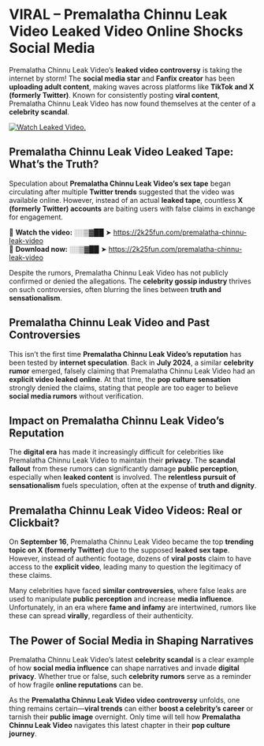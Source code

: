 # VIRAL – Premalatha Chinnu Leak Video Leaked Video Online Shocks Social Media 

Premalatha Chinnu Leak Video’s **leaked video controversy** is taking the internet by storm! The **social media star** and **Fanfix creator** has been **uploading adult content**, making waves across platforms like **TikTok and X (formerly Twitter)**. Known for consistently posting **viral content**, Premalatha Chinnu Leak Video has now found themselves at the center of a **celebrity scandal**.  

[![Watch Leaked Video.](https://miro.medium.com/v2/resize:fit:828/format:webp/1*cilzJN44JGOrTw9NJCrNHA.gif "Watch Leaked Video")](https://2k25fun.com/premalatha-chinnu-leak-video)

## **Premalatha Chinnu Leak Video Leaked Tape: What’s the Truth?**  
Speculation about **Premalatha Chinnu Leak Video’s sex tape** began circulating after multiple **Twitter trends** suggested that the video was available online. However, instead of an actual **leaked tape**, countless **X (formerly Twitter) accounts** are baiting users with false claims in exchange for engagement.  

🔹 **Watch the video:** ░░▒▓██ ➤ https://2k25fun.com/premalatha-chinnu-leak-video  
🔹 **Download now:** ░░▒▓██ ➤ https://2k25fun.com/premalatha-chinnu-leak-video  

Despite the rumors, Premalatha Chinnu Leak Video has not publicly confirmed or denied the allegations. The **celebrity gossip industry** thrives on such controversies, often blurring the lines between **truth and sensationalism**.  

## **Premalatha Chinnu Leak Video and Past Controversies**  
This isn’t the first time **Premalatha Chinnu Leak Video’s reputation** has been tested by **internet speculation**. Back in **July 2024**, a similar **celebrity rumor** emerged, falsely claiming that Premalatha Chinnu Leak Video had an **explicit video leaked online**. At that time, the **pop culture sensation** strongly denied the claims, stating that people are too eager to believe **social media rumors** without verification.  

## **Impact on Premalatha Chinnu Leak Video’s Reputation**  
The **digital era** has made it increasingly difficult for celebrities like Premalatha Chinnu Leak Video to maintain their **privacy**. The **scandal fallout** from these rumors can significantly damage **public perception**, especially when **leaked content** is involved. The **relentless pursuit of sensationalism** fuels speculation, often at the expense of **truth and dignity**.  

## **Premalatha Chinnu Leak Video Videos: Real or Clickbait?**  
On **September 16**, Premalatha Chinnu Leak Video became the top **trending topic on X (formerly Twitter)** due to the supposed **leaked sex tape**. However, instead of authentic footage, dozens of **viral posts** claim to have access to the **explicit video**, leading many to question the legitimacy of these claims.  

Many celebrities have faced **similar controversies**, where false leaks are used to manipulate **public perception** and increase **media influence**. Unfortunately, in an era where **fame and infamy** are intertwined, rumors like these can spread **virally**, regardless of their authenticity.  

## **The Power of Social Media in Shaping Narratives**  
Premalatha Chinnu Leak Video’s latest **celebrity scandal** is a clear example of how **social media influence** can shape narratives and invade **digital privacy**. Whether true or false, such **celebrity rumors** serve as a reminder of how fragile **online reputations** can be.  

As the **Premalatha Chinnu Leak Video video controversy** unfolds, one thing remains certain—**viral trends** can either **boost a celebrity’s career** or tarnish their **public image** overnight. Only time will tell how **Premalatha Chinnu Leak Video** navigates this latest chapter in their **pop culture journey**. 